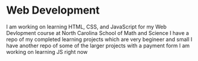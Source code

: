# Web Development

I am working on learning HTML, CSS, and JavaScript for my Web Devlopment course at North Carolina School of Math and Science
I have a repo of my completed learning projects which are very begineer and small 
I have another repo of some of the larger projects with a payment form
I am working on learning JS right now
